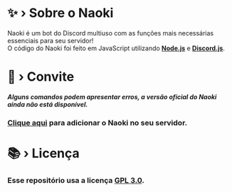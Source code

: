 # ✨ › Sobre o Naoki

Naoki é um bot do Discord multiuso com as funções mais necessárias essenciais para seu servidor!<br>O código do Naoki foi feito em JavaScript utilizando [**Node.js**](https://nodejs.org/en/about/) e [**Discord.js**](https://discord.js.org/).

# 🔗 › Convite
##### Alguns comandos podem apresentar erros, a versão oficial do Naoki ainda não está disponível.
### [**Clique aqui**](https://dsc.gg/naokibot) para adicionar o Naoki no seu servidor.

# 📚 › Licença
### Esse repositório usa a licença [GPL 3.0](https://www.gnu.org/licenses/gpl-3.0.pt-br.html).
